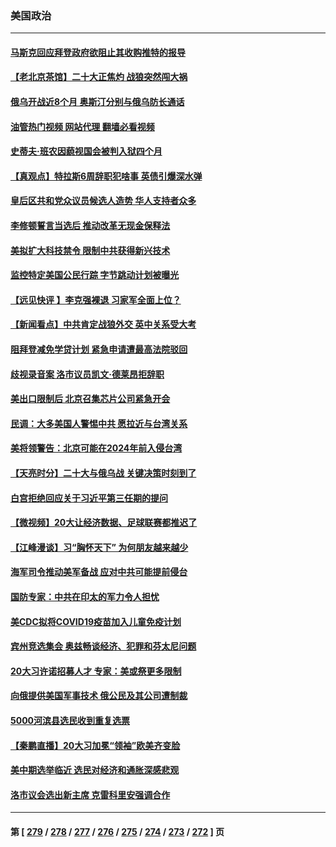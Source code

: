 ### 美国政治
---
#### [马斯克回应拜登政府欲阻止其收购推特的报导](../../pages/ncid1078159/n13850417.md?10220845) 
#### [【老北京茶馆】二十大正焦灼 战狼突然闯大祸](../../pages/ncid1078159/n13850311.md?10220845) 
#### [俄乌开战近8个月 奥斯汀分别与俄乌防长通话](../../pages/ncid1078159/n13850438.md?10220845) 
#### [油管热门视频 网站代理 翻墙必看视频](http://132.145.103.77:81/youtube.html?10220845)
#### [史蒂夫‧班农因藐视国会被判入狱四个月](../../pages/ncid1078159/n13850338.md?10220845) 
#### [【真观点】特拉斯6周辞职犯啥事 英债引爆深水弹](../../pages/ncid1078159/n13850272.md?10220845) 
#### [皇后区共和党众议员候选人造势 华人支持者众多](../../pages/ncid1078159/n13849955.md?10220845) 
#### [李修顿誓言当选后 推动改革无现金保释法](../../pages/ncid1078159/n13849926.md?10220845) 
#### [美拟扩大科技禁令 限制中共获得新兴技术](../../pages/ncid1078159/n13849913.md?10220845) 
#### [监控特定美国公民行踪 字节跳动计划被曝光](../../pages/ncid1078159/n13849735.md?10220845) 
#### [【远见快评 】李克强裸退 习家军全面上位？](../../pages/ncid1078159/n13849744.md?10220845) 
#### [【新闻看点】中共肯定战狼外交 英中关系受大考](../../pages/ncid1078159/n13849602.md?10220845) 
#### [阻拜登减免学贷计划 紧急申请遭最高法院驳回](../../pages/ncid1078159/n13849758.md?10220845) 
#### [歧视录音案 洛市议员凯文‧德莱昂拒辞职](../../pages/ncid1078159/n13849752.md?10220845) 
#### [美出口限制后 北京召集芯片公司紧急开会](../../pages/ncid1078159/n13849697.md?10220845) 
#### [民调：大多美国人警惕中共 愿拉近与台湾关系](../../pages/ncid1078159/n13849708.md?10220845) 
#### [美将领警告：北京可能在2024年前入侵台湾](../../pages/ncid1078159/n13849667.md?10220845) 
#### [【天亮时分】二十大与俄乌战 关键决策时刻到了](../../pages/ncid1078159/n13849508.md?10220845) 
#### [白宫拒绝回应关于习近平第三任期的提问](../../pages/ncid1078159/n13849649.md?10220845) 
#### [【微视频】20大让经济数据、足球联赛都推迟了](../../pages/ncid1078159/n13849590.md?10220845) 
#### [【江峰漫谈】习“胸怀天下” 为何朋友越来越少](../../pages/ncid1078159/n13849586.md?10220845) 
#### [海军司令推动美军备战 应对中共可能提前侵台](../../pages/ncid1078159/n13849323.md?10220845) 
#### [国防专家：中共在印太的军力令人担忧](../../pages/ncid1078159/n13849228.md?10220845) 
#### [美CDC拟将COVID19疫苗加入儿童免疫计划](../../pages/ncid1078159/n13849099.md?10220845) 
#### [宾州竞选集会 奥兹畅谈经济、犯罪和芬太尼问题](../../pages/ncid1078159/n13849173.md?10220845) 
#### [20大习许诺招募人才 专家：美或祭更多限制](../../pages/ncid1078159/n13849014.md?10220845) 
#### [向俄提供美国军事技术 俄公民及其公司遭制裁](../../pages/ncid1078159/n13849023.md?10220845) 
#### [5000河滨县选民收到重复选票](../../pages/ncid1078159/n13849061.md?10220845) 
#### [【秦鹏直播】20大习加冕“领袖”欧美齐变脸](../../pages/ncid1078159/n13849038.md?10220845) 
#### [美中期选举临近 选民对经济和通胀深感悲观](../../pages/ncid1078159/n13848992.md?10220845) 
#### [洛市议会选出新主席 克雷科里安强调合作](../../pages/ncid1078159/n13848993.md?10220845) 

---
#### 第 [ [279](./279.md?10220845) / [278](./278.md?10220845) / [277](./277.md?10220845) / [276](./276.md?10220845) / [275](./275.md?10220845) / [274](./274.md?10220845) / [273](./273.md?10220845) / [272](./272.md?10220845) ] 页
